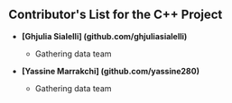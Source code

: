 ## Contributor's List for the C++ Project

[comment]: <> (Here is a standard template.)

* **[Ghjulia Sialelli] (github.com/ghjuliasialelli)**
  * Gathering data team

* **[Yassine Marrakchi] (github.com/yassine280)**
  * Gathering data team
